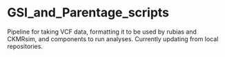 # GSI_and_Parentage_scripts
Pipeline for taking VCF data, formatting it to be used by rubias and CKMRsim, and components to run analyses. Currently updating from local repositories.
